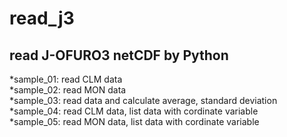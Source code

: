 # read_j3  
read J-OFURO3 netCDF by Python
-----------------------------------------------------------------------  
*sample_01: read CLM data  
*sample_02: read MON data  
*sample_03: read data and calculate average, standard deviation  
*sample_04: read CLM data, list data with cordinate variable  
*sample_05: read MON data, list data with cordinate variable  

